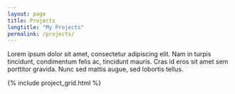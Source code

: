 ```yaml
---
layout: page
title: Projects
longtitle: "My Projects"
permalink: /projects/
---
```


Lorem ipsum dolor sit amet, consectetur adipiscing elit. Nam in turpis tincidunt, condimentum felis ac, tincidunt mauris. Cras id eros sit amet sem porttitor gravida. Nunc sed mattis augue, sed lobortis tellus.

{% include project_grid.html %}